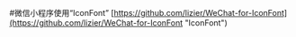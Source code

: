 #微信小程序使用“IconFont”
[https://github.com/lizier/WeChat-for-IconFont](https://github.com/lizier/WeChat-for-IconFont "IconFont")
